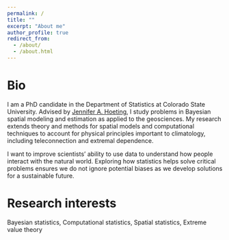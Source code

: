 ```yaml
---
permalink: /
title: ""
excerpt: "About me"
author_profile: true
redirect_from: 
  - /about/
  - /about.html
---
```


Bio
======

I am a PhD candidate in the Department of Statistics at Colorado State University.  Advised by [Jennifer A. Hoeting](http://www.stat.colostate.edu/~jah/), I study problems in Bayesian spatial modeling and estimation as applied to the geosciences.  My research extends theory and methods for spatial models and computational techniques to account for physical principles important to climatology, including teleconnection and extremal dependence.

I want to improve scientists’ ability to use data to understand how people interact with the natural world.  Exploring how statistics helps solve critical problems ensures we do not ignore potential biases as we develop solutions for a sustainable future.


Research interests 
======
Bayesian statistics, Computational statistics, Spatial statistics, Extreme value theory

